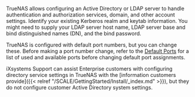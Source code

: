 &NewLine;

TrueNAS allows configuring an Active Directory or LDAP server to handle authentication and authorization services, domain, and other account settings.
Identify your existing Kerberos realm and keytab information.
You might need to supply your LDAP server host name, LDAP server base and bind distinguished names (DN), and the bind password.

TrueNAS is configured with default port numbers, but you can change these.
Before making a port number change, refer to the [Default Ports](https://www.truenas.com/docs/references/defaultports/) for a list of used and available ports before changing default port assignments.

iXsystems Support can assist Enterprise customers with configuring directory service settings in TrueNAS with the [information customers provide]({{< relref "/SCALE/GettingStarted/Install/_index.md" >}}), but they do not configure customer Active Directory system settings.
